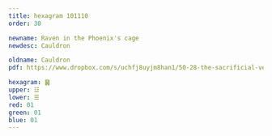 ```yaml
---
title: hexagram 101110
order: 30

newname: Raven in the Phoenix's cage
newdesc: Cauldron

oldname: Cauldron
pdf: https://www.dropbox.com/s/uchfj8uyjm8han1/50-28-the-sacrificial-vessel.pdf?dl=0

hexagram: ䷱
upper: ☳
lower: ☰
red: 01
green: 01
blue: 01
---
```

